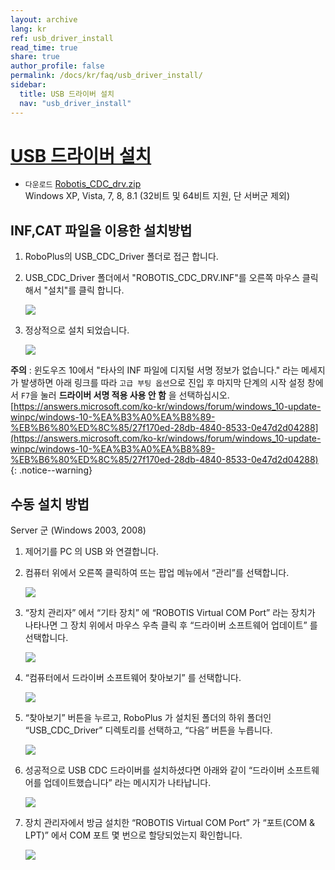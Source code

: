 ```yaml
---
layout: archive
lang: kr
ref: usb_driver_install
read_time: true
share: true
author_profile: false
permalink: /docs/kr/faq/usb_driver_install/
sidebar:
  title: USB 드라이버 설치
  nav: "usb_driver_install"
---
```


# [USB 드라이버 설치](#usb-드라이버-설치)

- `다운로드` [Robotis_CDC_drv.zip](http://support.robotis.com/ko/baggage_files/opencm/robotis_cdc_drv.zip)  
  Windows XP, Vista, 7, 8, 8.1 (32비트 및 64비트 지원, 단 서버군 제외)

## INF,CAT 파일을 이용한 설치방법

1. RoboPlus의 USB_CDC_Driver 폴더로 접근 합니다.
2. USB_CDC_Driver 폴더에서 "ROBOTIS_CDC_DRV.INF"를  오른쪽 마우스 클릭해서 "설치"를 클릭 합니다.

    ![][img_01]

3. 정상적으로 설치 되었습니다.

    ![][img_02]


**주의** : 윈도우즈 10에서 "타사의 INF 파일에 디지털 서명 정보가 없습니다." 라는 메세지가 발생하면 아래 링크를 따라 `고급 부팅 옵션`으로 진입 후 마지막 단계의 시작 설정 창에서 `F7`을 눌러 **드라이버 서명 적용 사용 안 함** 을 선택하십시오.  
[https://answers.microsoft.com/ko-kr/windows/forum/windows_10-update-winpc/windows-10-%EA%B3%A0%EA%B8%89-%EB%B6%80%ED%8C%85/27f170ed-28db-4840-8533-0e47d2d04288](https://answers.microsoft.com/ko-kr/windows/forum/windows_10-update-winpc/windows-10-%EA%B3%A0%EA%B8%89-%EB%B6%80%ED%8C%85/27f170ed-28db-4840-8533-0e47d2d04288)
{: .notice--warning}

## 수동 설치 방법

Server 군 (Windows 2003, 2008)

1. 제어기를 PC 의 USB 와 연결합니다.
2. 컴퓨터 위에서 오른쪽 클릭하여 뜨는 팝업 메뉴에서 “관리”를 선택합니다.

    ![][img_03]

3. “장치 관리자” 에서 “기타 장치” 에 “ROBOTIS Virtual COM Port” 라는 장치가 나타나면 그 장치 위에서 마우스 우측 클릭 후 “드라이버 소프트웨어 업데이트” 를 선택합니다.

    ![][img_04]

4. “컴퓨터에서 드라이버 소프트웨어 찾아보기” 를 선택합니다.

    ![][img_05]

5. “찾아보기” 버튼을 누르고, RoboPlus 가 설치된 폴더의 하위 폴더인 “USB_CDC_Driver” 디렉토리를 선택하고, “다음” 버튼을 누릅니다.

    ![][img_06]

6. 성공적으로 USB CDC 드라이버를 설치하셨다면 아래와 같이 “드라이버 소프트웨어를 업데이트했습니다” 라는 메시지가 나타납니다.

    ![][img_07]

7. 장치 관리자에서 방금 설치한 “ROBOTIS Virtual COM Port” 가 “포트(COM & LPT)” 에서 COM 포트 몇 번으로 할당되었는지 확인합니다.

    ![][img_08]


[img_01]: /assets/images/faq/usb_150_kr.jpg
[img_02]: /assets/images/faq/clip_image031_kr.jpg
[img_03]: /assets/images/faq/clip_image002_kr.jpg
[img_04]: /assets/images/faq/clip_image004_kr.gif
[img_05]: /assets/images/faq/clip_image006_kr.jpg
[img_06]: /assets/images/faq/clip_image008_kr.jpg
[img_07]: /assets/images/faq/clip_image012_kr.jpg
[img_08]: /assets/images/faq/clip_image014_kr.jpg

